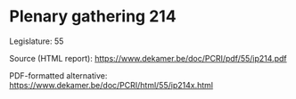 # Plenary gathering 214

Legislature: 55

Source (HTML report): https://www.dekamer.be/doc/PCRI/pdf/55/ip214.pdf

PDF-formatted alternative: https://www.dekamer.be/doc/PCRI/html/55/ip214x.html

